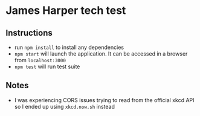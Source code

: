 # James Harper tech test

## Instructions

- run `npm install` to install any dependencies
- `npm start` will launch the application. It can be accessed in a browser from `localhost:3000`
- `npm test` will run test suite

## Notes
- I was experiencing CORS issues trying to read from the official xkcd API so I ended up using `xkcd.now.sh` instead